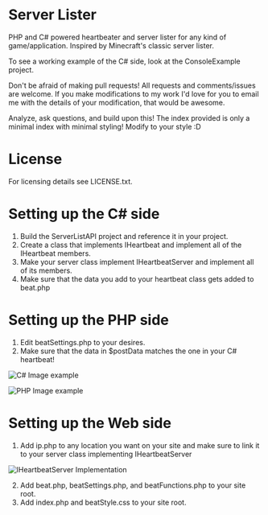 Server Lister
===================
PHP and C# powered heartbeater and server lister for any kind of game/application. Inspired by Minecraft's classic server lister.

To see a working example of the C# side, look at the ConsoleExample project.

Don't be afraid of making pull requests! All requests and comments/issues are welcome.
If you make modifications to my work I'd love for you to email me with the details of your modification, that would be awesome.

Analyze, ask questions, and build upon this! The index provided is only a minimal index with minimal styling! Modify to your style :D

License
===================
For licensing details see LICENSE.txt.

Setting up the C# side
===================
1. Build the ServerListAPI project and reference it in your project.
2. Create a class that implements IHeartbeat and implement all of the IHeartbeat members.
3. Make your server class implement IHeartbeatServer and implement all of its members.
4. Make sure that the data you add to your heartbeat class gets added to beat.php

Setting up the PHP side
===================
1. Edit beatSettings.php to your desires.
2. Make sure that the data in $postData matches the one in your C# heartbeat!

![C# Image example](/serverList.PNG "C# side.")

![PHP Image example](/beatSettingsPHP.PNG "PHP side.")

Setting up the Web side
===================
1. Add ip.php to any location you want on your site and make sure to link it to your server class implementing IHeartbeatServer

![IHeartbeatServer Implementation](/IPAddress.PNG "Make sure this is the address to your ip.php file")

2. Add beat.php, beatSettings.php, and beatFunctions.php to your site root.
3. Add index.php and beatStyle.css to your site root.

